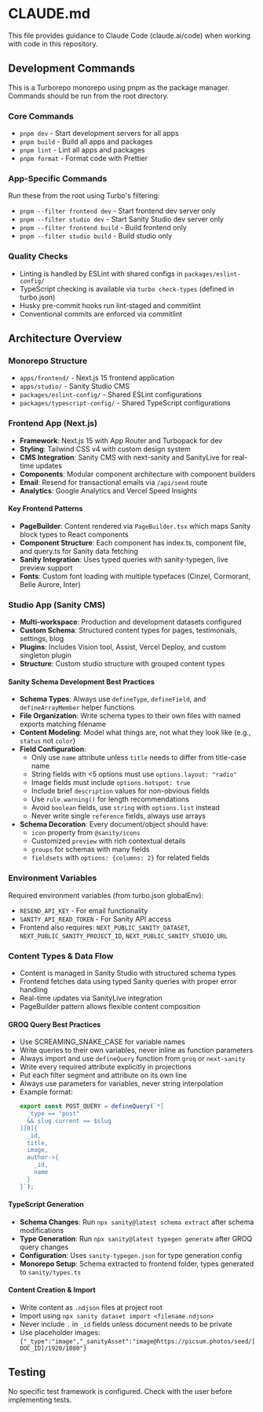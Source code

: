 # CLAUDE.md

This file provides guidance to Claude Code (claude.ai/code) when working with code in this repository.

## Development Commands

This is a Turborepo monorepo using pnpm as the package manager. Commands should be run from the root directory.

### Core Commands

- `pnpm dev` - Start development servers for all apps
- `pnpm build` - Build all apps and packages
- `pnpm lint` - Lint all apps and packages
- `pnpm format` - Format code with Prettier

### App-Specific Commands

Run these from the root using Turbo's filtering:

- `pnpm --filter frontend dev` - Start frontend dev server only
- `pnpm --filter studio dev` - Start Sanity Studio dev server only
- `pnpm --filter frontend build` - Build frontend only
- `pnpm --filter studio build` - Build studio only

### Quality Checks

- Linting is handled by ESLint with shared configs in `packages/eslint-config/`
- TypeScript checking is available via `turbo check-types` (defined in turbo.json)
- Husky pre-commit hooks run lint-staged and commitlint
- Conventional commits are enforced via commitlint

## Architecture Overview

### Monorepo Structure

- `apps/frontend/` - Next.js 15 frontend application
- `apps/studio/` - Sanity Studio CMS
- `packages/eslint-config/` - Shared ESLint configurations
- `packages/typescript-config/` - Shared TypeScript configurations

### Frontend App (Next.js)

- **Framework**: Next.js 15 with App Router and Turbopack for dev
- **Styling**: Tailwind CSS v4 with custom design system
- **CMS Integration**: Sanity CMS with next-sanity and SanityLive for real-time updates
- **Components**: Modular component architecture with component builders
- **Email**: Resend for transactional emails via `/api/send` route
- **Analytics**: Google Analytics and Vercel Speed Insights

#### Key Frontend Patterns

- **PageBuilder**: Content rendered via `PageBuilder.tsx` which maps Sanity block types to React components
- **Component Structure**: Each component has index.ts, component file, and query.ts for Sanity data fetching
- **Sanity Integration**: Uses typed queries with sanity-typegen, live preview support
- **Fonts**: Custom font loading with multiple typefaces (Cinzel, Cormorant, Belle Aurore, Inter)

### Studio App (Sanity CMS)

- **Multi-workspace**: Production and development datasets configured
- **Custom Schema**: Structured content types for pages, testimonials, settings, blog
- **Plugins**: Includes Vision tool, Assist, Vercel Deploy, and custom singleton plugin
- **Structure**: Custom studio structure with grouped content types

#### Sanity Schema Development Best Practices

- **Schema Types**: Always use `defineType`, `defineField`, and `defineArrayMember` helper functions
- **File Organization**: Write schema types to their own files with named exports matching filename
- **Content Modeling**: Model what things are, not what they look like (e.g., `status` not `color`)
- **Field Configuration**:
  - Only use `name` attribute unless `title` needs to differ from title-case name
  - String fields with <5 options must use `options.layout: "radio"`
  - Image fields must include `options.hotspot: true`
  - Include brief `description` values for non-obvious fields
  - Use `rule.warning()` for length recommendations
  - Avoid `boolean` fields, use `string` with `options.list` instead
  - Never write single `reference` fields, always use arrays
- **Schema Decoration**: Every document/object should have:
  - `icon` property from `@sanity/icons`
  - Customized `preview` with rich contextual details
  - `groups` for schemas with many fields
  - `fieldsets` with `options: {columns: 2}` for related fields

### Environment Variables

Required environment variables (from turbo.json globalEnv):

- `RESEND_API_KEY` - For email functionality
- `SANITY_API_READ_TOKEN` - For Sanity API access
- Frontend also requires: `NEXT_PUBLIC_SANITY_DATASET`, `NEXT_PUBLIC_SANITY_PROJECT_ID`, `NEXT_PUBLIC_SANITY_STUDIO_URL`

### Content Types & Data Flow

- Content is managed in Sanity Studio with structured schema types
- Frontend fetches data using typed Sanity queries with proper error handling
- Real-time updates via SanityLive integration
- PageBuilder pattern allows flexible content composition

#### GROQ Query Best Practices

- Use SCREAMING_SNAKE_CASE for variable names
- Write queries to their own variables, never inline as function parameters
- Always import and use `defineQuery` function from `groq` or `next-sanity`
- Write every required attribute explicitly in projections
- Put each filter segment and attribute on its own line
- Always use parameters for variables, never string interpolation
- Example format:
  ```ts
  export const POST_QUERY = defineQuery(`*[
    _type == "post"
    && slug.current == $slug
  ][0]{
    _id,
    title,
    image,
    author->{
      _id,
      name
    }
  }`);
  ```

#### TypeScript Generation

- **Schema Changes**: Run `npx sanity@latest schema extract` after schema modifications
- **Type Generation**: Run `npx sanity@latest typegen generate` after GROQ query changes
- **Configuration**: Uses `sanity-typegen.json` for type generation config
- **Monorepo Setup**: Schema extracted to frontend folder, types generated to `sanity/types.ts`

#### Content Creation & Import

- Write content as `.ndjson` files at project root
- Import using `npx sanity dataset import <filename.ndjson>`
- Never include `.` in `_id` fields unless document needs to be private
- Use placeholder images: `{"_type":"image","_sanityAsset":"image@https://picsum.photos/seed/[DOC_ID]/1920/1080"}`

## Testing

No specific test framework is configured. Check with the user before implementing tests.
